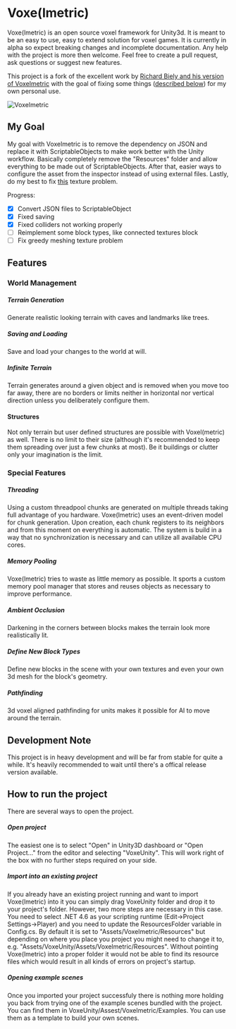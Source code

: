 # Voxe(lmetric)

Voxe(lmetric) is an open source voxel framework for Unity3d. It is meant to be an easy to use, easy to extend solution for voxel games. It is currently in alpha so expect breaking changes and incomplete documentation. Any help with the project is more then welcome. Feel free to create a pull request, ask questions or suggest new features.

This project is a fork of the excellent work by [Richard Biely and his version of Voxelmetric](https://github.com/richardbiely/Voxelmetric) with the goal of fixing some things ([described below](https://github.com/Hertzole/Voxelmetric#my-goal)) for my own personal use. 

![Voxelmetric](https://github.com/richardbiely/Voxelmetric/blob/alpha_3/voxelmetric.jpg)

## My Goal
My goal with Voxelmetric is to remove the dependency on JSON and replace it with ScriptableObjects to make work better with the Unity workflow. Basically completely remove the "Resources" folder and allow everything to be made out of ScriptableObjects. After that, easier ways to configure the asset from the inspector instead of using external files.
Lastly, do my best to fix [this](https://i.imgur.com/qqwJQW8.png) texture problem.

Progress:
- [x] Convert JSON files to ScriptableObject
- [x] Fixed saving
- [x] Fixed colliders not working properly
- [ ] Reimplement some block types, like connected textures block
- [ ] Fix greedy meshing texture problem

## Features

### World Management

##### Terrain Generation
Generate realistic looking terrain with caves and landmarks like trees.

##### Saving and Loading
Save and load your changes to the world at will.

##### Infinite Terrain
Terrain generates around a given object and is removed when you move too far away, there are no borders or limits neither in horizontal nor vertical direction unless you deliberately configure them.

#### Structures
Not only terrain but user defined structures are possible with Voxel(metric) as well. There is no limit to their size (although it's recommended to keep them spreading over just a few chunks at most). Be it buildings or clutter only your imagination is the limit.

### Special Features

##### Threading
Using a custom threadpool chunks are generated on multiple threads taking full advantage of you hardware. Voxe(lmetric) uses an event-driven model for chunk generation. Upon creation, each chunk registers to its neighbors and from this moment on everything is automatic. The system is build in a way that no synchronization is necessary and can utilize all available CPU cores.

##### Memory Pooling
Voxe(lmetric) tries to waste as little memory as possible. It sports a custom memory pool manager that stores and reuses objects as necessary to improve performance.

##### Ambient Occlusion
Darkening in the corners between blocks makes the terrain look more realistically lit.

##### Define New Block Types
Define new blocks in the scene with your own textures and even your own 3d mesh for the block's geometry.

##### Pathfinding
3d voxel aligned pathfinding for units makes it possible for AI to move around the terrain.

## Development Note
This project is in heavy development and will be far from stable for quite a while. It's heavily recommended to wait until there's a offical release version available.

## How to run the project
There are several ways to open the project.

##### Open project
The easiest one is to select "Open" in Unity3D dashboard or "Open Project..." from the editor and selecting "VoxeUnity". This will work right of the box with no further steps required on your side.

##### Import into an existing project
If you already have an existing project running and want to import Voxe(lmetric) into it you can simply drag VoxeUnity folder and drop it to your project's folder. However, two more steps are necessary in this case. You need to select .NET 4.6 as your scripting runtime (Edit->Project Settings->Player) and you need to update the ResourcesFolder variable in Config.cs. By default it is set to "Assets/Voxelmetric/Resources" but depending on where you place you project you might need to change it to, e.g. "Assets/VoxeUnity/Assets/Voxelmetric/Resources". Without pointing Voxe(lmetric) into a proper folder it would not be able to find its resource files which would result in all kinds of errors on project's startup.

##### Opening example scenes
Once you imported your project successfuly there is nothing more holding you back from trying one of the example scenes bundled with the project. You can find them in VoxeUnity/Assest/Voxelmetric/Examples. You can use them as a template to build your own scenes.
